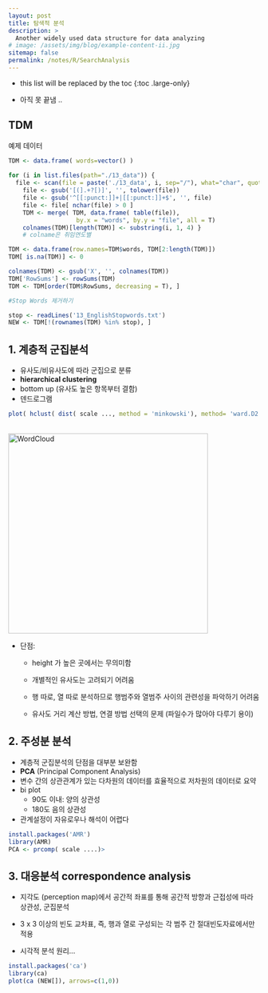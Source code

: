 ```yaml
---
layout: post
title: 탐색적 분석
description: >
  Another widely used data structure for data analyzing
# image: /assets/img/blog/example-content-ii.jpg
sitemap: false
permalink: /notes/R/SearchAnalysis
---
```


* this list will be replaced by the toc
{:toc .large-only}


- 아직 못 끝냄 ..

## TDM

예제 데이터

```R
TDM <- data.frame( words=vector() )
   
for (i in list.files(path="./13_data")) {
  file <- scan(file = paste('./13_data', i, sep="/"), what="char", quote=NULL)
    file <- gsub('[(].+?[)]', '', tolower(file))
    file <- gsub('^[[:punct:]]+|[[:punct:]]+$', '', file)
    file <- file[ nchar(file) > 0 ]
    TDM <- merge( TDM, data.frame( table(file)),
                   by.x = "words", by.y = "file", all = T)
    colnames(TDM)[length(TDM)] <- substring(i, 1, 4) }
    # colname은 취임연도별

TDM <- data.frame(row.names=TDM$words, TDM[2:length(TDM)])
TDM[ is.na(TDM)] <- 0

colnames(TDM) <- gsub('X', '', colnames(TDM))
TDM['RowSums'] <- rowSums(TDM)
TDM <- TDM[order(TDM$RowSums, decreasing = T), ]

#Stop Words 제거하기

stop <- readLines('13_EnglishStopwords.txt')
NEW <- TDM[!(rownames(TDM) %in% stop), ]

```

## 1. 계층적 군집분석

- 유사도/비유사도에 따라 군집으로 분류
- **hierarchical clustering**
- bottom up (유사도 높은 항목부터 결함)
- 덴드로그램 

```R
plot( hclust( dist( scale ..., method = 'minkowski'), method= 'ward.D2'))
```

<br/><img src="../DataAnalytics/R/assets/dendrogram.png" alt="WordCloud" style="height: 400px; width: 400px;"/>

- 단점:
  - height 가 높은 곳에서는 무의미함 
  - 개별적인 유사도는 고려되기 어려움 

  - 행 따로, 열 따로 분석하므로 행범주와 열범주 사이의 관련성을 파악하기 어려움
  - 유사도 거리 계산 방법, 연결 방법 선택의 문제 (파일수가 많아야 다루기 용이)

## 2. 주성분 분석

- 계층적 군집분석의 단점을 대부분 보완함 
- **PCA** (Principal Component Analysis)
- 변수 간의 상관관계가 있는 다차원의 데이터를 효율적으로 저차원의 데이터로 요약
- bi plot
  - 90도 이내: 양의 상관성
  - 180도 음의 상관성
- 관계설정이 자유로우나 해석이 어렵다

```R
install.packages('AMR')
library(AMR)
PCA <- prcomp( scale ....)>
```

## 3. 대응분석 correspondence analysis 
- 지각도 (perception map)에서 공간적 좌표를 통해 공간적 방향과 근접성에 따라 상관성, 군집분석 

- 3 x 3 이상의 빈도 교차표, 즉, 행과 열로 구성되는 각 범주 간 절대빈도자료에서만 적용

- 시각적 분석 원리...

```R
install.packages('ca')
library(ca)
plot(ca (NEW[]), arrows=c(1,0))
```




